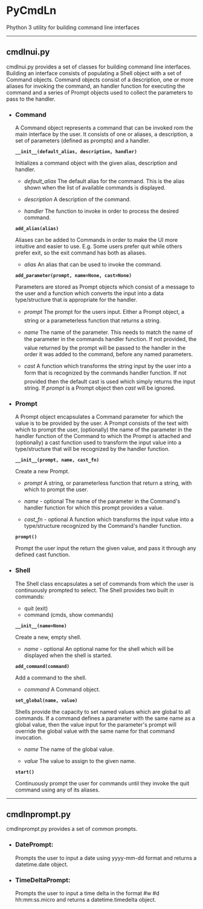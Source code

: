 # PyCmdLn
Phython 3 utility for building command line interfaces

 * * *

## cmdlnui.py

cmdlnui.py provides a set of classes for building command line interfaces.
Building an interface consists of populating a Shell object with a set of
Command objects.  Command objects consist of a description, one or more aliases
for invoking the command, an handler function for executing the command and a
series of Prompt objects used to collect the parameters to pass to the handler.

  - ### Command

    A Command object represents a command that can be invoked rom the main
    interface by the user.  It consists of one or aliases, a description, a set
    of parameters (defined as prompts) and a handler.
  
    **`__init__(default_alias, description, handler)`**

    Initializes a command object with the given alias, description and handler.

    - *default_alias*
      The default alias for the command.  This is the alias shown when the list
      of available commands is displayed.

    - *description*
      A description of the command.

    - *handler*
      The function to invoke in order to process the desired command.

    **`add_alias(alias)`**

    Aliases can be added to Commands in order to make the UI more intuitive and
    easier to use.  E.g. Some users prefer quit while others prefer exit, so the
    exit command has both as aliases.

    - *alias*
      An alias that can be used to invoke the command.

    **`add_parameter(prompt, name=None, cast=None)`**

    Parameters are stored as Prompt objects which consist of a message to the
    user and a function which converts the input into a data type/structure that
    is appropriate for the handler.  

    - *prompt*
      The prompt for the user&#146;s input.  Either a Prompt object, a string or
      a parameterless function that returns a string.

    - *name*
      The name of the parameter.  This needs to match the name of the parameter
      in the command&#146;s handler function.  If not provided, the value
      returned by the prompt will be passed to the handler in the order it was
      added to the command, before any named parameters.

    - *cast*
      A function which transforms the string input by the user into a form that
      is recognized by the command&#146;s handler function.  If not provided
      then the default cast is used which simply returns the input string.  If
      *prompt* is a Prompt object then *cast* will be ignored.

  - ### Prompt 

    A Prompt object encapsulates a Command parameter for which the value is to
    be provided by the user.  A Prompt consists of the text with which to prompt
    the user, (optionally) the name of the parameter in the handler function of
    the Command to which the Prompt is attached and (optionally) a cast function
    used to transform the input value into a type/structure that will be
    recognized by the handler function.

    **`__init__(prompt, name, cast_fn)`**

    Create a new Prompt.

    - *prompt*
      A string, or parameterless function that return a string, with which to
      prompt the user.

    - *name* - optional
      The name of the parameter in the Command's handler function for which this
      prompt provides a value.

    - *cast_fn* - optional
      A function which transforms the input value into a type/structure
      recognized by the Command's handler function.

    **`prompt()`**

    Prompt the user input the return the given value, and pass it through any
    defined cast function.

  - ### Shell

    The Shell class encapsulates a set of commands from which the user is
    continuously prompted to select.  The Shell provides two built in commands:

    - quit (exit)
    - command (cmds, show commands)

    **`__init__(name=None)`**

    Create a new, empty shell.

    - *name* - optional
      An optional name for the shell which will be displayed when the shell is
      started.

    **`add_command(command)`**

    Add a command to the shell.

    - *command*
      A Command object.

    **`set_global(name, value)`**

    Shells provide the capacity to set named values which are global to all
    commands.  If a command defines a parameter with the same name as a global
    value, then the value input for the parameter's prompt will override the
    global value with the same name for that command invocation.

    - *name*
      The name of the global value.

    - *value*
      The value to assign to the given name.

    **`start()`**

    Continuously prompt the user for commands until they invoke the quit command
    using any of its aliases.

 * * *
## cmdlnprompt.py

cmdlnprompt.py provides a set of common prompts.

 - ### DatePrompt:

   Prompts the user to input a date using yyyy-mm-dd format and
   returns a datetime.date object.

 - ### TimeDeltaPrompt: 

   Prompts the user to input a time delta in the format #w #d hh:mm:ss.micro and
   returns a datetime.timedelta object.

